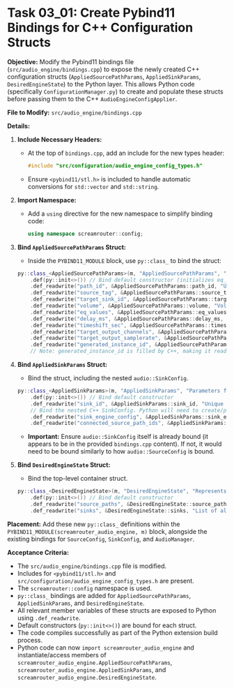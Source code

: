 # Task 03_01: Create Pybind11 Bindings for C++ Configuration Structs

**Objective:** Modify the Pybind11 bindings file (`src/audio_engine/bindings.cpp`) to expose the newly created C++ configuration structs (`AppliedSourcePathParams`, `AppliedSinkParams`, `DesiredEngineState`) to the Python layer. This allows Python code (specifically `ConfigurationManager.py`) to create and populate these structs before passing them to the C++ `AudioEngineConfigApplier`.

**File to Modify:** `src/audio_engine/bindings.cpp`

**Details:**

1.  **Include Necessary Headers:**
    *   At the top of `bindings.cpp`, add an include for the new types header:
        ```cpp
        #include "src/configuration/audio_engine_config_types.h" 
        ```
    *   Ensure `<pybind11/stl.h>` is included to handle automatic conversions for `std::vector` and `std::string`.

2.  **Import Namespace:**
    *   Add a `using` directive for the new namespace to simplify binding code:
        ```cpp
        using namespace screamrouter::config;
        ```

3.  **Bind `AppliedSourcePathParams` Struct:**
    *   Inside the `PYBIND11_MODULE` block, use `py::class_` to bind the struct:
    ```cpp
    py::class_<AppliedSourcePathParams>(m, "AppliedSourcePathParams", "Parameters for a specific source-to-sink audio path")
        .def(py::init<>()) // Bind default constructor (initializes eq_values)
        .def_readwrite("path_id", &AppliedSourcePathParams::path_id, "Unique ID for this path (e.g., source_tag_to_sink_id)")
        .def_readwrite("source_tag", &AppliedSourcePathParams::source_tag, "Original source identifier (e.g., IP address)")
        .def_readwrite("target_sink_id", &AppliedSourcePathParams::target_sink_id, "ID of the target sink for this path")
        .def_readwrite("volume", &AppliedSourcePathParams::volume, "Volume for this path")
        .def_readwrite("eq_values", &AppliedSourcePathParams::eq_values, "Equalizer settings for this path (list/vector of floats)")
        .def_readwrite("delay_ms", &AppliedSourcePathParams::delay_ms, "Delay in milliseconds for this path")
        .def_readwrite("timeshift_sec", &AppliedSourcePathParams::timeshift_sec, "Timeshift in seconds for this path")
        .def_readwrite("target_output_channels", &AppliedSourcePathParams::target_output_channels, "Required output channels for the target sink")
        .def_readwrite("target_output_samplerate", &AppliedSourcePathParams::target_output_samplerate, "Required output sample rate for the target sink")
        .def_readwrite("generated_instance_id", &AppliedSourcePathParams::generated_instance_id, "(Read-only from Python perspective) Instance ID generated by C++"); 
        // Note: generated_instance_id is filled by C++, making it read-write might be okay but conceptually it's an output.
    ```

4.  **Bind `AppliedSinkParams` Struct:**
    *   Bind the struct, including the nested `audio::SinkConfig`.
    ```cpp
    py::class_<AppliedSinkParams>(m, "AppliedSinkParams", "Parameters for a configured sink")
        .def(py::init<>()) // Bind default constructor
        .def_readwrite("sink_id", &AppliedSinkParams::sink_id, "Unique identifier for the sink")
        // Bind the nested C++ SinkConfig. Python will need to create/populate this C++ struct instance.
        .def_readwrite("sink_engine_config", &AppliedSinkParams::sink_engine_config, "C++ SinkConfig parameters for AudioManager") 
        .def_readwrite("connected_source_path_ids", &AppliedSinkParams::connected_source_path_ids, "List of path_ids connected to this sink");
    ```
    *   **Important:** Ensure `audio::SinkConfig` itself is already bound (it appears to be in the provided `bindings.cpp` content). If not, it would need to be bound similarly to how `audio::SourceConfig` is bound.

5.  **Bind `DesiredEngineState` Struct:**
    *   Bind the top-level container struct.
    ```cpp
    py::class_<DesiredEngineState>(m, "DesiredEngineState", "Represents the complete desired state of the audio engine")
        .def(py::init<>()) // Bind default constructor
        .def_readwrite("source_paths", &DesiredEngineState::source_paths, "List of all desired AppliedSourcePathParams")
        .def_readwrite("sinks", &DesiredEngineState::sinks, "List of all desired AppliedSinkParams");
    ```

**Placement:** Add these new `py::class_` definitions within the `PYBIND11_MODULE(screamrouter_audio_engine, m)` block, alongside the existing bindings for `SourceConfig`, `SinkConfig`, and `AudioManager`.

**Acceptance Criteria:**

*   The `src/audio_engine/bindings.cpp` file is modified.
*   Includes for `<pybind11/stl.h>` and `src/configuration/audio_engine_config_types.h` are present.
*   The `screamrouter::config` namespace is used.
*   `py::class_` bindings are added for `AppliedSourcePathParams`, `AppliedSinkParams`, and `DesiredEngineState`.
*   All relevant member variables of these structs are exposed to Python using `.def_readwrite`.
*   Default constructors (`py::init<>()`) are bound for each struct.
*   The code compiles successfully as part of the Python extension build process.
*   Python code can now `import screamrouter_audio_engine` and instantiate/access members of `screamrouter_audio_engine.AppliedSourcePathParams`, `screamrouter_audio_engine.AppliedSinkParams`, and `screamrouter_audio_engine.DesiredEngineState`.
